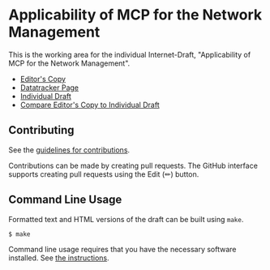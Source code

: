<!-- regenerate: on (set to off if you edit this file) -->

# Applicability of MCP for the Network Management

This is the working area for the individual Internet-Draft, "Applicability of MCP for the Network Management".

* [Editor's Copy](https://Yuanyuan4666.github.io/Integration-of-MCP-and-Network-Management-Protocols/#go.draft-yang-mcp-nm.html)
* [Datatracker Page](https://datatracker.ietf.org/doc/draft-yang-mcp-nm)
* [Individual Draft](https://datatracker.ietf.org/doc/html/draft-yang-mcp-nm)
* [Compare Editor's Copy to Individual Draft](https://Yuanyuan4666.github.io/MCPA2A/#go.draft-yang-mcp-nm.diff)


## Contributing

See the
[guidelines for contributions](https://github.com/Yuanyuan4666/MCPA2A/blob/main/CONTRIBUTING.md).

Contributions can be made by creating pull requests.
The GitHub interface supports creating pull requests using the Edit (✏) button.


## Command Line Usage

Formatted text and HTML versions of the draft can be built using `make`.

```sh
$ make
```

Command line usage requires that you have the necessary software installed.  See
[the instructions](https://github.com/martinthomson/i-d-template/blob/main/doc/SETUP.md).

